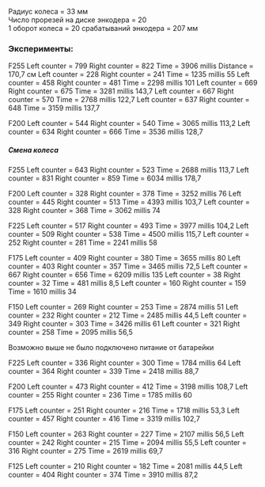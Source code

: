   Радиус колеса = 33 мм  
  Число прорезей на диске энкодера = 20  
  1 оборот колеса = 20 срабатываний  энкодера = 207 мм  
### Эксперименты:
  F255
    Left counter = 799 Right counter = 822 Time = 3906 millis Distance = 170,7 см
    Left counter = 228 Right counter = 241 Time = 1235 millis 55
    Left counter = 458 Right counter = 481 Time = 2298 millis 101
    Left counter = 669 Right counter = 675 Time = 3281 millis 143,7
    Left counter = 667 Right counter = 570 Time = 2768 millis 122,7
    Left counter = 637 Right counter = 648 Time = 3159 millis 137,7

  F200
    Left counter = 544 Right counter = 540 Time = 3065 millis 113,2
    Left counter = 634 Right counter = 666 Time = 3536 millis 128,7

##### Смена колеса
  F255
    Left counter = 643 Right counter = 523 Time = 2688 millis 113,7
    Left counter = 831 Right counter = 859 Time = 6034 millis 178,7

  F200
    Left counter = 328 Right counter = 378 Time = 3252 millis 76
    Left counter = 445 Right counter = 513 Time = 4393 millis 103,7
    Left counter = 328 Right counter = 368 Time = 3062 millis 74

  F225
    Left counter = 517 Right counter = 493 Time = 3977 millis 104,2
    Left counter = 509 Right counter = 538 Time = 4500 millis 115,7
    Left counter = 252 Right counter = 281 Time = 2241 millis 58

  F175
    Left counter = 409 Right counter = 380 Time = 3655 millis 80
    Left counter = 403 Right counter = 357 Time = 3465 millis 72,5
    Left counter = 667 Right counter = 656 Time = 6209 millis 135
    Left counter = 38 Right counter = 32 Time = 481 millis 8,5
    Left counter = 160 Right counter = 159 Time = 1610 millis 34

  F150
    Left counter = 269 Right counter = 253 Time = 2874 millis 51
    Left counter = 232 Right counter = 212 Time = 2485 millis 44,5
    Left counter = 349 Right counter = 303 Time = 3426 millis 61
    Left counter = 321 Right counter = 258 Time = 2095 millis 56,5

Возможно выше не было подключено питание от батарейки 

  F225
    Left counter = 336 Right counter = 300 Time = 1784 millis 64
    Left counter = 364 Right counter = 339 Time = 2418 millis 88,7

  F200
    Left counter = 473 Right counter = 412 Time = 3198 millis 108,7
    Left counter = 255 Right counter = 236 Time = 1785 millis 60

  F175
    Left counter = 251 Right counter = 216 Time = 1718 millis 53,3
    Left counter = 457 Right counter = 416 Time = 3319 millis 102,7

  F150
    Left counter = 263 Right counter = 227 Time = 2107 millis 56,5
    Left counter = 242 Right counter = 215 Time = 2094 millis 55,5
    Left counter = 316 Right counter = 275 Time = 2619 millis 69,7

  F125
    Left counter = 210 Right counter = 182 Time = 2081 millis 44,5
    Left counter = 404 Right counter = 374 Time = 3910 millis 87,2
